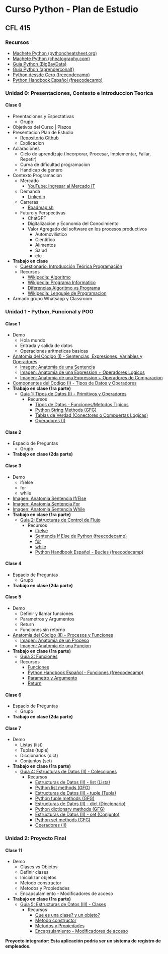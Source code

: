 # Curso Python - Plan de Estudio

## CFL 415

### Recursos

- [Machete Python (pythoncheatsheet.org)](https://www.pythoncheatsheet.org/cheatsheet/basics)
- [Machete Python (cheatography.com)](https://cheatography.com/torerohk/cheat-sheets/python-3-espanol/)
- [Guia Python (BigBayData)](https://www.bigbaydata.com/ejercicios-tipos-de-datos-python/)
- [Guia Python (aprenderconalf)](https://aprendeconalf.es/docencia/python/ejercicios/tipos-datos/)
- [Python dessde Cero (freecodecamp)](https://www.freecodecamp.org/espanol/news/aprende-a-programar-en-python-desde-cero-curso-completo-gratis/)
- [Python Handbook Español (freecodecamp)](https://www.freecodecamp.org/espanol/news/el-manual-de-python/)

### Unidad 0: Presentaciones, Contexto e Introduccion Teorica

#### Clase 0

- Preentaciones y Espectativas
  - Grupo
- Objetivos del Curso | Plazos
- Presentacion Plan de Estudio
  - [Repositorio Github](https://github.com/estebanmatias92/curso-python-plan-de-estudio-CFL415/blob/main/README.md)
  - Explicacion
- Aclaraciones
  - Ciclo de aprendizaje (Incorporar, Procesar, Implementar, Fallar, Repetir)
  - Curva de dificultad programacion
  - Handicap de genero
- Contexto Programacion
  - Mercado
    - [YouTube: Ingresar al Mercado IT](https://www.youtube.com/watch?v=BctKQ6HX1eI)
  - Demanda
    - [Linkedin](https://www.linkedin.com/)
  - Carreras
    - [Roadmap.sh](https://roadmap.sh/)
  - Futuro y Perspectivas
    - ChatGPT
    - Digitalizacion y Economia del Conocimiento
    - Valor Agregado del software en los procesos productivos
      - Automovilistico
      - Cientifico
      - Alimentos
      - Salud
      - etc
- **Trabajo en clase**
  - [Cuestionario: Introducción Teórica Programación](https://docs.google.com/document/d/1cvWBhaWzbJlcBE7YE6Zvu_XaBKKWUB25KUJ0UNnhYec/edit?usp=sharing)
  - Recursos
    - [Wikipedia: Algoritmo](https://es.wikipedia.org/wiki/Algoritmo)
    - [Wikipedia: Programa Informatico](https://es.wikipedia.org/wiki/Programa_inform%C3%A1tico)
    - [Diferencias Algoritmo vs Programa](https://www.diferenciador.com/algoritmo-y-programa/#:~:text=La%20diferencia%20entre%20un%20algoritmo,escritos%20en%20lenguaje%20de%20programaci%C3%B3n.)
    - [Wikipedia: Lenguaje de Programacion](https://es.wikipedia.org/wiki/Lenguaje_de_programaci%C3%B3n)
- Armado grupo Whatsapp y Classroom
  
### Unidad 1 - Python, Funcional y POO

#### Clase 1

- Demo
  - Hola mundo
  - Entrada y salida de datos
  - Operaciones aritmeticas basicas
- [Anatomía del Código (I) - Sentencias, Expresiones, Variables y Operadores](https://docs.google.com/document/d/1x05TEvptNmd2wyo5TsOFnmxXzQVtSFkVTSawUbf-9LI/edit?usp=sharing)
  - [Imagen: Anatomia de una Sentencia](https://drive.google.com/file/d/1OUOsqQsQIiIYDOSWMjSoelrtTsiWdvvO/view?usp=sharing)
  - [Imagen: Anatomia de una Expression + Operadores Logicos](https://drive.google.com/file/d/1OZw-opNLfSNCU8mN66d6EblATrM_VYTa/view?usp=sharing)
  - [Imagen: Anatomia de una Expression + Operadores de Comparacion](https://drive.google.com/file/d/1OalZgbAxMfWvrs_DsGOELiiH3ApTwLla/view?usp=sharing)
- [Componentes del Codigo (I) - Tipos de Datos y Operadores](https://docs.google.com/document/d/1RKF5o8h2fKYu--aQuD5yjtBknbGMLOn6U-8-_ir0zPY/edit?usp=sharing)
- **Trabajo en clase (1ra parte)**
  - [Guia 1: Tipos de Datos (I) - Primitivos y Operadores](https://docs.google.com/document/d/1gzKvbuNUeaD8uB_m5r4r_Ygit1doycLDiitm2gZDOs0/edit?usp=sharing)
    - Recursos
      - [Tipos de Datos - Funciones/Metodos Tipicos](https://docs.google.com/document/d/16cr0tFi2WmSWPjK0gCcHHs1EoiRKIefcqpDzB8-FVYI/edit?usp=sharing)
      - [Python String Methods (GFG)](https://www.geeksforgeeks.org/python-string-methods/)
      - [Tablas de Verdad (Conectores o Compuertas Logicas)](https://lamaquinaoraculo.com/matematicas/tablas-verdad-proposicional/)
      - [Operadores (I)](https://docs.google.com/document/d/1s5JDnLh8JhvSQxtsx2ZIYkeqnwo17Fn3Yd4Mb45SKrQ/edit?usp=sharing)

#### Clase 2

- Espacio de Preguntas
  - Grupo
- **Trabajo en clase (2da parte)**

#### Clase 3

- Demo
  - if/else
  - for
  - while
- [Imagen: Anatomia Sentencia If/Else]()
- [Imagen: Anatomia Sentencia For]()
- [Imagen: Anatomia Sentencia While]()
- **Trabajo en clase (1ra parte)**
  - [Guia 2: Estructuras de Control de Flujo](https://docs.google.com/document/d/1q-Ukd9ehutmV8knrUYJWUCMe4X4lM6vCr2_DDcTmCm4/edit?usp=sharing)
    - Recursos
      - [if/else](https://docs.google.com/document/d/1LuA9p1DqWhd4i58Y4z--9d9vBUqML-iYQc14feDX9hg/edit?usp=sharing)
      - [Sentencia If Else de Python (freecodecamp)](https://www.freecodecamp.org/espanol/news/sentencia-if-else-de-python-explicacion-de-las-sentencias-condiciones/)
      - [for](https://docs.google.com/document/d/1zTt9Bm3hOCvNH8ilPEVv80U4InRnLxIERa3iV9w6qQo/edit?usp=sharing)
      - [while](https://docs.google.com/document/d/1q5fWTtkn41-yH16xYtjGhKOWkNm_5mcQg_H_E0xACC8/edit?usp=sharing)
      - [Python Handbook Español - Bucles (freecodecamp)](https://www.freecodecamp.org/espanol/news/el-manual-de-python/#loopsinpython)

#### Clase 4

- Espacio de Preguntas
  - Grupo
- **Trabajo en clase (2da parte)**

#### Clase 5

- Demo
  - Definir y llamar funciones
  - Parametros y Argumentos
  - Return
  - Funciones sin retorno
- [Anatomía del Código (II) - Procesos y Funciones](https://docs.google.com/document/d/1ANHRdT6TXfOcOM5haP_imd3pP-KSVhnzalRb1zbCh10/edit?usp=sharing)
  - [Imagen: Anatomia de un Proceso]()
  - [Imagen: Anatomia de una Funcion]()
- **Trabajo en clase (1ra parte)**
  - [Guia 3: Funciones](https://docs.google.com/document/d/180BouVEpBP9wACpsW32aiSiOfEg7mOFler7KqdvQKrs/edit?usp=sharing)
  - Recursos
    - [Funciones]()
    - [Python Handbook Español - Funciones (freecodecamp)](https://www.freecodecamp.org/espanol/news/el-manual-de-python/#functionsinpython)
    - [Parametro y Argumento]()
    - [Return]()

#### Clase 6

- Espacio de Preguntas
  - Grupo
- **Trabajo en clase (2da parte)**

#### Clase 7

- Demo
  - Listas (list)
  - Tuplas (tuple)
  - Diccionarios (dict)
  - Conjuntos (set)
- **Trabajo en clase (1ra parte)**
  - [Guia 4: Estructuras de Datos (II) - Colecciones](https://docs.google.com/document/d/1Z6Vjz8NfbDBUFD0IgVQB8K0VzmO4gm7UTdZ9sw85xkM/edit?usp=sharing)
    - Recursos
      - [Estructuras de Datos (II) - list (Lista)](https://docs.google.com/document/d/1cBf27BdouByrsny9PBNY3267BUeBXxkra4Se_3ndMO4/edit?usp=sharing)
      - [Python list methods (GFG)](https://www.geeksforgeeks.org/list-methods-in-python/)
      - [Estructuras de Datos (II) - tuple (Tupla)](https://docs.google.com/document/d/1_6E_kLnWz9PHQYYs3_d9xyXD_vrPH6OjS584jCaqyds/edit?usp=sharing)
      - [Python tuple methods (GFG)](https://www.geeksforgeeks.org/python-tuple-methods/)
      - [Estructuras de Datos (II) - dict (Diccionario)](https://docs.google.com/document/d/15z08K_1JwQsxcPrj2_IUm2JSukXRYTWuilaciA2ooqk/edit?usp=sharing)
      - [Python dictionary methods (GFG)](https://www.geeksforgeeks.org/python-dictionary-methods/)
      - [Estructuras de Datos (II) - set (Conjunto)](https://docs.google.com/document/d/1l0DPJGBp5hsMHMdrgjdYBJ4Zj1z-lfuTs0duKk65dX8/edit?usp=sharing)
      - [Python set methods (GFG)](https://www.geeksforgeeks.org/python-set-methods/)
      - [Operadores (II)](https://docs.google.com/document/d/1pydV015jP915u4g43E70NMYHPPdMt1T5dazIHfhM52Y/edit?usp=sharing)

### Unidad 2: Proyecto Final

#### Clase 11

- Demo
  - Clases vs Objetos
  - Definir clases
  - Inicializar objetos
  - Metodo constructor
  - Metodos y Propiedades
  - Encapsulamiento - Modificadores de acceso
- **Trabajo en clase (1ra parte)**
  - [Guia 5: Estructuras de Datos (III) - Clases](https://docs.google.com/document/d/1jFqjk1HTbukBDI_dYl2JmYJdkNz4rH3R8rP_9l566Ik/edit?usp=sharing)
    - Recursos
      - [Que es una clase? y un objeto?](https://pythones.net/clases-y-metodos-python-oop/#%C2%BFQue_es_una_clase_en_Python)
      - [Metodo constructor](https://pythones.net/clases-y-metodos-python-oop/#El_metodo_constructor_de_las_clases_en_Python_init)
      - [Metodos y Propiedades](https://pythones.net/clases-y-metodos-python-oop/#Atributos_y_metodos_de_un_objeto)
      - [Encapsulamiento - Modificadores de acceso](https://ellibrodepython.com/encapsulamiento-poo)

**Proyecto integrador: Esta aplicación podría ser un sistema de registro de empleados.**
